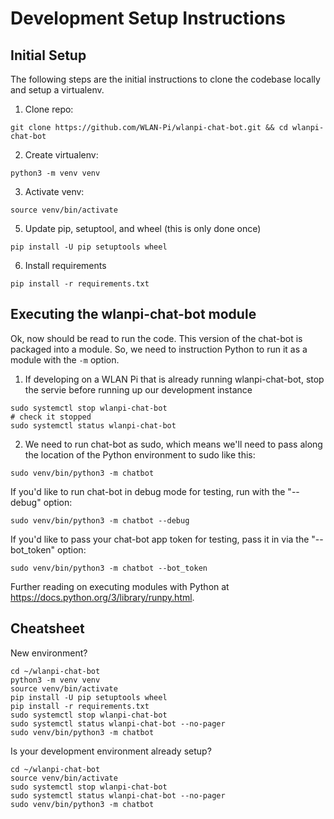 # Development Setup Instructions

## Initial Setup

The following steps are the initial instructions to clone the codebase locally and setup a virtualenv.

1. Clone repo:

```
git clone https://github.com/WLAN-Pi/wlanpi-chat-bot.git && cd wlanpi-chat-bot
```

2. Create virtualenv:

```
python3 -m venv venv
```

3. Activate venv:

```
source venv/bin/activate
```

5. Update pip, setuptool, and wheel (this is only done once)

```
pip install -U pip setuptools wheel
```

6. Install requirements

```
pip install -r requirements.txt
```

## Executing the wlanpi-chat-bot module

Ok, now should be read to run the code. This version of the chat-bot is packaged into a module. So, we need to instruction Python to run it as a module with the `-m` option.

1. If developing on a WLAN Pi that is already running wlanpi-chat-bot, stop the servie before running up our development instance

```
sudo systemctl stop wlanpi-chat-bot
# check it stopped
sudo systemctl status wlanpi-chat-bot

```

2. We need to run chat-bot as sudo, which means we'll need to pass along the location of the Python environment to sudo like this:

```
sudo venv/bin/python3 -m chatbot
```

If you'd like to run chat-bot in debug mode for testing, run with the "--debug" option:

```
sudo venv/bin/python3 -m chatbot --debug
```

If you'd like to pass your chat-bot app token for testing, pass it in via the "--bot_token" option:

```
sudo venv/bin/python3 -m chatbot --bot_token
```

Further reading on executing modules with Python at <https://docs.python.org/3/library/runpy.html>.

## Cheatsheet

New environment?

```
cd ~/wlanpi-chat-bot
python3 -m venv venv
source venv/bin/activate
pip install -U pip setuptools wheel
pip install -r requirements.txt
sudo systemctl stop wlanpi-chat-bot
sudo systemctl status wlanpi-chat-bot --no-pager
sudo venv/bin/python3 -m chatbot
```

Is your development environment already setup?

```
cd ~/wlanpi-chat-bot
source venv/bin/activate
sudo systemctl stop wlanpi-chat-bot
sudo systemctl status wlanpi-chat-bot --no-pager
sudo venv/bin/python3 -m chatbot
```